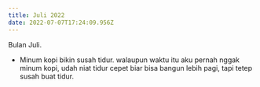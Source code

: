```yaml
---
title: Juli 2022
date: 2022-07-07T17:24:09.956Z
---
```

Bulan Juli.<!--more-->

* Minum kopi bikin susah tidur. walaupun waktu itu aku pernah nggak minum kopi, udah niat tidur cepet biar bisa bangun lebih pagi, tapi tetep susah buat tidur.